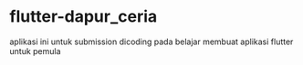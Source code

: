 # flutter-dapur_ceria
aplikasi ini untuk submission dicoding pada belajar membuat aplikasi flutter untuk pemula
